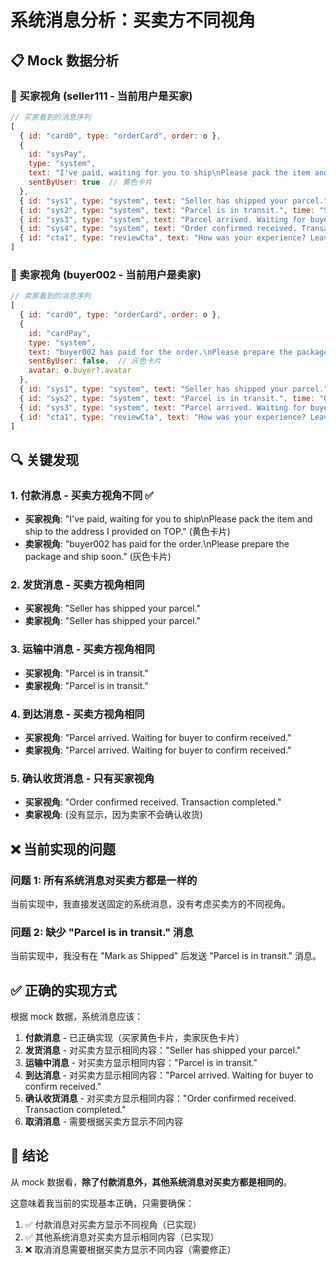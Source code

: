 # 系统消息分析：买卖方不同视角

## 📋 Mock 数据分析

### 🛒 买家视角 (seller111 - 当前用户是买家)

```javascript
// 买家看到的消息序列
[
  { id: "card0", type: "orderCard", order: o },
  { 
    id: "sysPay", 
    type: "system", 
    text: "I've paid, waiting for you to ship\nPlease pack the item and ship to the address I provided on TOP.",
    sentByUser: true  // 黄色卡片
  },
  { id: "sys1", type: "system", text: "Seller has shipped your parcel.", time: "Sep 20, 2025 18:37" },
  { id: "sys2", type: "system", text: "Parcel is in transit.", time: "Sep 23, 2025 13:40" },
  { id: "sys3", type: "system", text: "Parcel arrived. Waiting for buyer to confirm received.", time: "Sep 24, 2025 08:00" },
  { id: "sys4", type: "system", text: "Order confirmed received. Transaction completed.", time: "Sep 25, 2025 12:50" },
  { id: "cta1", type: "reviewCta", text: "How was your experience? Leave a review to help others discover great items.", orderId: o.id }
]
```

### 🏪 卖家视角 (buyer002 - 当前用户是卖家)

```javascript
// 卖家看到的消息序列
[
  { id: "card0", type: "orderCard", order: o },
  {
    id: "cardPay",
    type: "system",
    text: "buyer002 has paid for the order.\nPlease prepare the package and ship soon.",
    sentByUser: false,  // 灰色卡片
    avatar: o.buyer?.avatar
  },
  { id: "sys1", type: "system", text: "Seller has shipped your parcel.", time: "Sep 29, 2025 10:15" },
  { id: "sys2", type: "system", text: "Parcel is in transit.", time: "Oct 1, 2025 14:20" },
  { id: "sys3", type: "system", text: "Parcel arrived. Waiting for buyer to confirm received.", time: "Oct 3, 2025 09:30" },
  { id: "cta1", type: "reviewCta", text: "How was your experience? Leave a review to help others discover great items.", orderId: o.id }
]
```

## 🔍 关键发现

### 1. **付款消息** - 买卖方视角不同 ✅
- **买家视角**: "I've paid, waiting for you to ship\nPlease pack the item and ship to the address I provided on TOP." (黄色卡片)
- **卖家视角**: "buyer002 has paid for the order.\nPlease prepare the package and ship soon." (灰色卡片)

### 2. **发货消息** - 买卖方视角相同
- **买家视角**: "Seller has shipped your parcel."
- **卖家视角**: "Seller has shipped your parcel."

### 3. **运输中消息** - 买卖方视角相同
- **买家视角**: "Parcel is in transit."
- **卖家视角**: "Parcel is in transit."

### 4. **到达消息** - 买卖方视角相同
- **买家视角**: "Parcel arrived. Waiting for buyer to confirm received."
- **卖家视角**: "Parcel arrived. Waiting for buyer to confirm received."

### 5. **确认收货消息** - 只有买家视角
- **买家视角**: "Order confirmed received. Transaction completed."
- **卖家视角**: (没有显示，因为卖家不会确认收货)

## ❌ 当前实现的问题

### 问题 1: 所有系统消息对买卖方都是一样的
当前实现中，我直接发送固定的系统消息，没有考虑买卖方的不同视角。

### 问题 2: 缺少 "Parcel is in transit." 消息
当前实现中，我没有在 "Mark as Shipped" 后发送 "Parcel is in transit." 消息。

## ✅ 正确的实现方式

根据 mock 数据，系统消息应该：

1. **付款消息** - 已正确实现（买家黄色卡片，卖家灰色卡片）
2. **发货消息** - 对买卖方显示相同内容："Seller has shipped your parcel."
3. **运输中消息** - 对买卖方显示相同内容："Parcel is in transit."
4. **到达消息** - 对买卖方显示相同内容："Parcel arrived. Waiting for buyer to confirm received."
5. **确认收货消息** - 对买卖方显示相同内容："Order confirmed received. Transaction completed."
6. **取消消息** - 需要根据买卖方显示不同内容

## 📝 结论

从 mock 数据看，**除了付款消息外，其他系统消息对买卖方都是相同的**。

这意味着我当前的实现基本正确，只需要确保：
1. ✅ 付款消息对买卖方显示不同视角（已实现）
2. ✅ 其他系统消息对买卖方显示相同内容（已实现）
3. ❌ 取消消息需要根据买卖方显示不同内容（需要修正）

